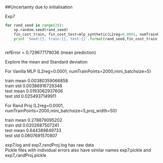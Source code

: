 ##Uncertainty due to initialisation

Exp7 

```python
for rand_seed in range(20):
    np.random.seed(rand_seed)
    fin_cost_train, fin_cost_test=mlp_synthetic(L2reg=0.0001, numTrainPoints=2000,mini_batchsize=5)
    print 'Seed:{}, train:{}, test:{}'.format(rand_seed,fin_cost_train,fin_cost_test)
    
```
refError = 0.729677179036 (mean prediction)


Explore the mean and Standard deviation 

For Vanilla MLP  (L2reg=0.0001, numTrainPoints=2000,mini_batchsize=5)

train mean 0.00380359066858  
train std 0.00386916729348  
test mean 0.0193062937606  
test std 0.0254937149911  

For Rand Proj (L2reg=0.0001, numTrainPoints=2000,mini_batchsize=5,proj_width=50)

train mean 0.278879095202  
train std 0.0202687507241  
test mean 0.644389849733  
test std 0.0607691570807  



exp7.log and exp7_randProj.log has raw data  
Pickle files with individual errors also have similar names exp7.pickle and exp7_randProj.pickle



    